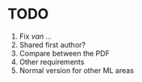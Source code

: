# TODO

1. Fix *van ...*
2. Shared first author?
3. Compare between the PDF
4. Other requirements
5. Normal version for other ML areas
